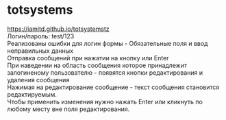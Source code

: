 # totsystems
https://iamitd.github.io/totsystemstz  
Логин/пароль: test/123  
Реализованы ошибки для логин формы - Обязательные поля и ввод неправильных данных  
Отправка сообщений при нажатии на кнопку или Enter  
При наведении на область сообщения которое принадлежит залогиненому пользователю - появятся кнопки редактирования и удаления сообщения  
Нажимая на редактирование сообщение - текст сообщения становится редактируемым.  
Чтобы применить изменения нужно нажать Enter или кликнуть по любому месту вне поля редактирования.  
